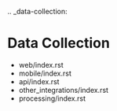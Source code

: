 .. _data-collection:

Data Collection
===============

- web/index.rst
- mobile/index.rst
- api/index.rst
- other_integrations/index.rst
- processing/index.rst
